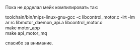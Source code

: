 Пока не доделал мейк компилировать так:  
  
toolchain/bin/mips-linux-gnu-gcc -c libcontrol_motor.c  -lrt -lm  
ar rc libmotor_daemon_api.a libcontrol_motor.o  
make motor_app  
make api_motor_mq  

спасибо за внимание.
